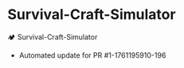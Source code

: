 # Survival-Craft-Simulator
🏕️ Survival-Craft-Simulator


- Automated update for PR #1-1761195910-196
